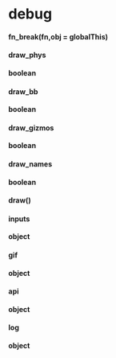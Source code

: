 # debug
#### fn_break(fn,obj = globalThis)



#### draw_phys
**boolean**



#### draw_bb
**boolean**



#### draw_gizmos
**boolean**



#### draw_names
**boolean**



#### draw()



#### inputs
**object**



#### gif
**object**



#### api
**object**



#### log
**object**




